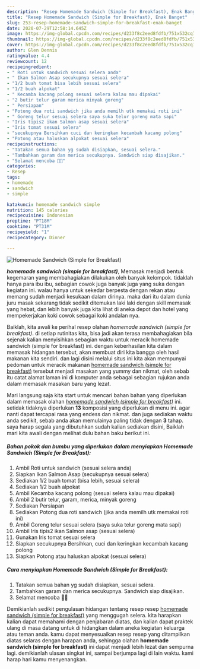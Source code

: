 ```yaml
---
description: "Resep Homemade Sandwich (Simple for Breakfast), Enak Banget"
title: "Resep Homemade Sandwich (Simple for Breakfast), Enak Banget"
slug: 253-resep-homemade-sandwich-simple-for-breakfast-enak-banget
date: 2020-07-29T12:58:14.645Z
image: https://img-global.cpcdn.com/recipes/d233f8c2eed8fdfb/751x532cq70/homemade-sandwich-simple-for-breakfast-foto-resep-utama.jpg
thumbnail: https://img-global.cpcdn.com/recipes/d233f8c2eed8fdfb/751x532cq70/homemade-sandwich-simple-for-breakfast-foto-resep-utama.jpg
cover: https://img-global.cpcdn.com/recipes/d233f8c2eed8fdfb/751x532cq70/homemade-sandwich-simple-for-breakfast-foto-resep-utama.jpg
author: Glen Dennis
ratingvalue: 4.4
reviewcount: 12
recipeingredient:
- " Roti untuk sandwich sesuai selera anda"
- " Ikan Salmon Asap secukupnya sesuai selera"
- "1/2 buah tomat bisa lebih sesuai selera"
- "1/2 buah alpokat"
- " Kecamba kacang polong sesuai selera kalau mau dipakai"
- "2 butir telur garam merica minyak goreng"
- " Persiapan"
- "Potong dua roti sandwich jika anda memilh utk memakai roti ini"
- " Goreng telur sesuai selera saya suka telur goreng mata sapi"
- "Iris tipis2 ikan Salmon asap sesuai selera"
- "Iris tomat sesuai selera"
- "secukupnya Bersihkan cuci dan keringkan kecambah kacang polong"
- "Potong atau haluskan alpokat sesuai selera"
recipeinstructions:
- "Tatakan semua bahan yg sudah disiapkan, sesuai selera."
- "Tambahkan garam dan merica secukupnya. Sandwich siap disajikan."
- "Selamat mencoba 🙏🏽"
categories:
- Resep
tags:
- homemade
- sandwich
- simple

katakunci: homemade sandwich simple 
nutrition: 145 calories
recipecuisine: Indonesian
preptime: "PT18M"
cooktime: "PT31M"
recipeyield: "1"
recipecategory: Dinner

---
```



![Homemade Sandwich (Simple for Breakfast)](https://img-global.cpcdn.com/recipes/d233f8c2eed8fdfb/751x532cq70/homemade-sandwich-simple-for-breakfast-foto-resep-utama.jpg)

<b><i>homemade sandwich (simple for breakfast)</i></b>, Memasak menjadi bentuk kegemaran yang membahagiakan dilakukan oleh banyak kelompok. tidaklah hanya para ibu ibu, sebagian cowok juga banyak juga yang suka dengan kegiatan ini. walau hanya untuk sekedar berpesta dengan rekan atau memang sudah menjadi kesukaan dalam dirinya. maka dari itu dalam dunia juru masak sekarang tidak sedikit ditemukan laki laki dengan skill memasak yang hebat, dan lebih banyak juga kita lihat di aneka depot dan hotel yang mempekerjakan koki cowok sebagai koki andalan nya.



Baiklah, kita awali ke perihal resep olahan <i>homemade sandwich (simple for breakfast)</i>. di setiap rutinitas kita, bisa jadi akan terasa membahagiakan bila sejenak kalian menyisihkan sebagian waktu untuk meracik homemade sandwich (simple for breakfast) ini. dengan keberhasilan kita dalam memasak hidangan tersebut, akan membuat diri kita bangga oleh hasil makanan kita sendiri. dan lagi disini melalui situs ini kita akan mempunyai pedoman untuk meracik makanan <u>homemade sandwich (simple for breakfast)</u> tersebut menjadi masakan yang yummy dan nikmat, oleh sebab itu catat alamat laman ini di komputer anda sebagai sebagian rujukan anda dalam memasak masakan baru yang lezat.


Mari langsung saja kita start untuk mencari bahan bahan yang diperlukan dalam memasak olahan <u><i>homemade sandwich (simple for breakfast)</i></u> ini. setidak tidaknya diperlukan <b>13</b> komposisi yang diperlukan di menu ini. agar nanti dapat tercapai rasa yang endess dan nikmat. dan juga sediakan waktu anda sedikit, sebab anda akan memulainya paling tidak dengan <b>3</b> tahap. saya harap segala yang dibutuhkan sudah kalian sediakan disini, Baiklah mari kita awali dengan melihat dulu bahan baku berikut ini.

<!--inarticleads1-->

##### Bahan pokok dan bumbu yang diperlukan dalam menyiapkan Homemade Sandwich (Simple for Breakfast):

1. Ambil  Roti untuk sandwich (sesuai selera anda)
1. Siapkan  Ikan Salmon Asap (secukupnya sesuai selera)
1. Sediakan 1/2 buah tomat (bisa lebih, sesuai selera)
1. Sediakan 1/2 buah alpokat
1. Ambil  Kecamba kacang polong (sesuai selera kalau mau dipakai)
1. Ambil 2 butir telur, garam, merica, minyak goreng
1. Sediakan  Persiapan
1. Sediakan Potong dua roti sandwich (jika anda memilh utk memakai roti ini)
1. Ambil  Goreng telur sesuai selera (saya suka telur goreng mata sapi)
1. Ambil Iris tipis2 ikan Salmon asap (sesuai selera)
1. Gunakan Iris tomat sesuai selera
1. Siapkan secukupnya Bersihkan, cuci dan keringkan kecambah kacang polong
1. Siapkan Potong atau haluskan alpokat (sesuai selera)




<!--inarticleads2-->

##### Cara menyiapkan Homemade Sandwich (Simple for Breakfast):

1. Tatakan semua bahan yg sudah disiapkan, sesuai selera.
1. Tambahkan garam dan merica secukupnya. Sandwich siap disajikan.
1. Selamat mencoba 🙏🏽




Demikianlah sedikit pengulasan hidangan tentang resep resep <u>homemade sandwich (simple for breakfast)</u> yang menggugah selera. kita harapkan kalian dapat memahami dengan penjabaran diatas, dan kalian dapat praktek ulang di masa datang untuk di hidangkan dalam aneka kegiatan keluarga atau teman anda. kamu dapat menyesuaikan resep resep yang ditampilkan diatas selaras dengan harapan anda, sehingga olahan <b>homemade sandwich (simple for breakfast)</b> ini dapat menjadi lebih lezat dan sempurna lagi. demikianlah ulasan singkat ini, sampai berjumpa lagi di lain waktu. kami harap hari kamu menyenangkan.
